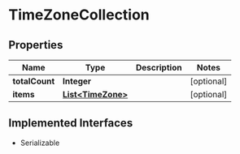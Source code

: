 

# TimeZoneCollection


## Properties

| Name | Type | Description | Notes |
|------------ | ------------- | ------------- | -------------|
|**totalCount** | **Integer** |  |  [optional] |
|**items** | [**List&lt;TimeZone&gt;**](TimeZone.md) |  |  [optional] |


## Implemented Interfaces

* Serializable


